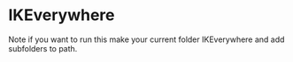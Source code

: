 # IKEverywhere
Note if you want to run this make your current folder IKEverywhere
and add subfolders to path.